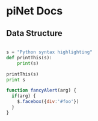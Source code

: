 # piNet Docs

## Data Structure

```python

s = "Python syntax highlighting"
def printThis(s):
    print(s)

printThis(s)
print s
```

```javascript
function fancyAlert(arg) {
  if(arg) {
    $.facebox({div:'#foo'})
  }
}
```